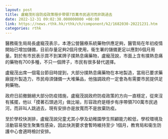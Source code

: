 ```yaml
---
layout: post
title: 盧寵茂形容防疫政策穩步帶領7百萬市民過河而非跳過去
date: 2022-12-31 09:02:38.000000000 +08:00
link: https://news.rthk.hk/rthk/ch/component/k2/1682030-20221231.htm
categories: rthk
---
```


醫務衞生局局長盧寵茂表示，本港公營醫療系統藥物供應足夠，醫管局在年初疫情開始已增加儲備，目前存量足夠2個月使用，衞生署的儲備更足以應對6個月用量。對於有市民表示買不到某牌子撲熱息痛藥物，盧寵茂說，市面上含有撲熱息痛的藥物有700多種，不只一個牌子，市民有很多替代選擇。

盧寵茂出席一個電台節目時提到，大部分撲熱息痛藥物在本地製造，當局已要求藥廠提升製造力，市民毋須儲備一大堆藥品，他強調政府一定會為有需要市民提供足夠藥物。

政府日前撤銷絕大部分防疫措施，盧寵茂說政府防疫政策的方向一直穩定，從來沒有搖擺，他以「摸著石頭過河」做比喻，形容政府是穩步有序帶領700萬市民過河，而非叫人跳過去，現有安排亦是放寬而不是放棄防疫。

至於學校快測排，盧寵茂說兒童尤其小學及幼稚園學生照顧能力較低，學校環境及活動容易發生聚集性感染，因此快測要求會暫時維持至少 1個月，教育局和衞生防護中心會適時檢討安排。

